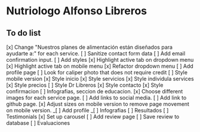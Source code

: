 # Nutriologo Alfonso Libreros

## To do list

[x] Change "Nuestros planes de alimentación están diseñados para ayudarte a:" for each service.
[ ] Sanitize contact form data
[ ] Add email confirmation input.
[ ] Add styles
[x] Highlight active tab on dropdown menu
[x] Highlight active tab on mobile menu
[x] Refactor dropdown menu
[ ] Add profile page
[ ] Look for caliper photo that does not require credit
[ ] Style mobile version
[x] Style inicio
[x] Style servicios
[x] Style individula services
[x] Style precios
[ ] Style Dr Libreros
[x] Style contacto
[x] Style confirmacion
[ ] Infografias, seccion de educacion.
[x] Choose different images for each service page.
[ ] Add links to social media.
[ ] Add link to github page.
[x] Adjust sizes on mobile version to remove page movement on mobile version.
_[ ] Add profile
_[ ] Infografias
[ ] Resultados
[ ] Testimonials
[x] Set up carousel
[ ] Add review page
[ ] Save review to database
[ ] Evaluaciones
